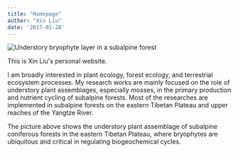 ```yaml
---
title: "Homepage"
author: "Xin Liu"
date: '2017-01-28'
---
```


![Understory bryophyte layer in a subalpine forest](https://assets.xbind.org/2025/02/c3a58fa0513912770dfb1920c689810c.jpg)

This is Xin Liu's personal website. 

I am broadly interested in plant ecology, forest ecology, and terrestrial ecosystem processes. My research works are mainly focused on the role of understory plant assemblages, especially mosses, in the primary production and nutrient cycling of subalpine forests. Most of the researches are implemented in subalpine forests on the eastern Tibetan Plateau and upper reaches of the Yangtze River.

The picture above shows the understory plant assemblage of subalpine coniferous forests in the eastern Tibetan Plateau, where bryophytes are ubiquitous and critical in regulating biogeochemical cycles.
